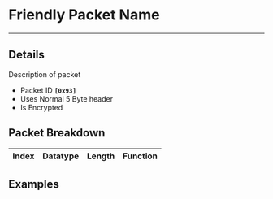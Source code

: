 # Friendly Packet Name #

---


## Details ##

Description of packet
  * Packet ID **`[0x93]`**
  * Uses Normal 5 Byte header
  * Is Encrypted

## Packet Breakdown ##
| Index | Datatype | Length | Function |
|:------|:---------|:-------|:---------|

## Examples ##